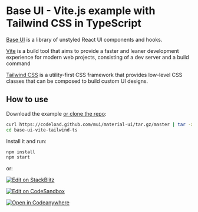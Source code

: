 # Base UI - Vite.js example with Tailwind CSS in TypeScript

[Base UI](https://mui.com/base-ui/) is a library of unstyled React UI components and hooks.

[Vite](https://vite.dev/) is a build tool that aims to provide a faster and leaner development experience for modern web projects, consisting of a dev server and a build command

[Tailwind CSS](https://tailwindcss.com/) is a utility-first CSS framework that provides low-level CSS classes that can be composed to build custom UI designs.

## How to use

Download the example [or clone the repo](https://github.com/mui/material-ui):

```bash
curl https://codeload.github.com/mui/material-ui/tar.gz/master | tar -xz --strip=2 material-ui-master/examples/base-ui-vite-tailwind-ts
cd base-ui-vite-tailwind-ts
```

Install it and run:

```bash
npm install
npm start
```

or:

<!-- #default-branch-switch -->

[![Edit on StackBlitz](https://developer.stackblitz.com/img/open_in_stackblitz.svg)](https://stackblitz.com/github/mui/material-ui/tree/master/examples/base-ui-vite-tailwind-ts)

[![Edit on CodeSandbox](https://codesandbox.io/static/img/play-codesandbox.svg)](https://codesandbox.io/p/sandbox/github/mui/material-ui/tree/master/examples/base-ui-vite-tailwind-ts)

[![Open in Codeanywhere](https://codeanywhere.com/img/open-in-codeanywhere-btn.svg)](https://app.codeanywhere.com/#https://github.com/mui/material-ui)
